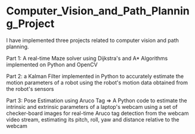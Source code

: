 # Computer_Vision_and_Path_Planning_Project
I have implemented three projects related to computer vision and path planning.

Part 1: A real-time Maze solver using Dijkstra's and A* Algorithms implemented on Python and OpenCV

Part 2: a Kalman Filter implemented in Python to accurately estimate the motion parameters of a robot 
        using the robot's motion data obtained from the robot's sensors
        
Part 3: Pose Estimation using Aruco Tag => A Python code to estimate the intrinsic and extrinsic parameters of a laptop's webcam using a set of checker-board images
for real-time Aruco tag detection from the webcam video stream, estimating its pitch, roll, yaw and distance relative to the webcam
